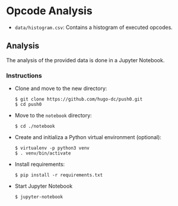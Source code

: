 # Opcode Analysis

- `data/histogram.csv`: Contains a histogram of executed opcodes.

## Analysis

The analysis of the provided data is done in a Jupyter Notebook.

### Instructions

- Clone and move to the new directory:

      $ git clone https://github.com/hugo-dc/push0.git
      $ cd push0

- Move to the `notebook` directory:

      $ cd ./notebook

- Create and initializa a Python virtual environment (optional):

      $ virtualenv -p python3 venv
      $ . venv/bin/activate

- Install requirements:

      $ pip install -r requirements.txt

- Start Jupyter Notebook

      $ jupyter-notebook


